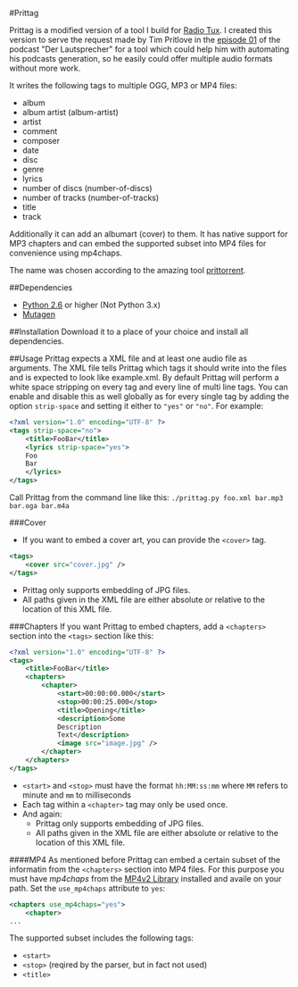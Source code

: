 #Prittag

Prittag is a modified version of a tool I build for [Radio Tux](http://blog.radiotux.de/).
I created this version to serve the request made by Tim Pritlove in the [episode 01](http://tim.geekheim.de/2011/03/26/ls001-audio-dateiformate-feeds-und-itunes/) of the podcast "Der Lautsprecher" for a tool which could help him with automating his podcasts generation, so he easily could offer multiple audio formats without more work.

It writes the following tags to multiple OGG, MP3 or MP4 files:

- album
- album artist (album-artist)
- artist
- comment
- composer
- date
- disc
- genre
- lyrics
- number of discs (number-of-discs)
- number of tracks (number-of-tracks)
- title
- track

Additionally it can add an albumart (cover) to them.
It has native support for MP3 chapters and can embed the supported subset into MP4 files for convenience using mp4chaps.

The name was chosen according to the amazing tool [prittorrent](https://github.com/astro/prittorrent).

##Dependencies

- [Python 2.6](http://python.org) or higher (Not Python 3.x)
- [Mutagen](http://code.google.com/p/mutagen/)

##Installation
Download it to a place of your choice and install all dependencies.

##Usage
Prittag expects a XML file and at least one audio file as arguments.
The XML file tells Prittag which tags it should write into the files and is expected to look like example.xml.
By default Prittag will perform a  white space stripping on every tag and every line of multi line tags.
You can enable and disable this as well globally as for every single tag by adding the option `strip-space` and setting it either to `"yes"` or `"no"`.
For example:

```xml
<?xml version="1.0" encoding="UTF-8" ?>
<tags strip-space="no">
    <title>FooBar</title>
    <lyrics strip-space="yes">
    Foo
    Bar
    </lyrics>
</tags>
```

Call Prittag from the command line like this: `./prittag.py foo.xml bar.mp3 bar.oga bar.m4a`

###Cover
* If you want to embed a cover art, you can provide the `<cover>` tag.

```xml
<tags>
    <cover src="cover.jpg" />
</tags>
```

* Prittag only supports embedding of JPG files.
* All paths given in the XML file are either absolute or relative to the location of this XML file.

###Chapters
If you want Prittag to embed chapters, add a `<chapters>` section into the `<tags>` section like this:

```xml
<?xml version="1.0" encoding="UTF-8" ?>
<tags>
    <title>FooBar</title>
    <chapters>
        <chapter>
            <start>00:00:00.000</start>
    	    <stop>00:00:25.000</stop>
            <title>Opening</title>
    	    <description>Some
    	    Description
	        Text</description>
        	<image src="image.jpg" />
        </chapter>
    </chapters>
</tags>
```
* `<start>` and `<stop>` must have the format `hh:MM:ss:mm` where `MM` refers to minute and `mm` to milliseconds
* Each tag within a `<chapter>` tag may only be used once.
* And again:
    * Prittag only supports embedding of JPG files.
    * All paths given in the XML file are either absolute or relative to the location of this XML file.

####MP4
As mentioned before Prittag can embed a certain subset of the informatin from the `<chapters>` section into MP4 files.
For this purpose you must have *mp4chaps* from the [MP4v2 Library](http://code.google.com/p/mp4v2/) installed and availe on your path.
Set the `use_mp4chaps` attribute to `yes`:

```xml
<chapters use_mp4chaps="yes">
    <chapter>
...
```

The supported subset includes the following tags:

* `<start>`
* `<stop>` (reqired by the parser, but in fact not used)
* `<title>`
